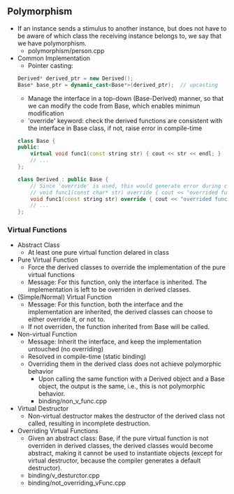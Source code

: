 ## Polymorphism
* If an instance sends a stimulus to another instance, but does not have to be aware of which class the receiving instance belongs to, we say that we have polymorphism.
  * polymorphism/person.cpp
* Common Implementation
  * Pointer casting:
  ``` c++
  Derived* derived_ptr = new Derived();
  Base* base_ptr = dynamic_cast<Base*>(derived_ptr);  // upcasting
  ```
  * Manage the interface in a top-down (Base-Derived) manner, so that we can modify the code from Base, which enables minimun modification
  * 'override' keyword: check the derived functions are consistent with the interface in Base class, if not, raise error in compile-time
  ``` c++
  class Base {
  public:
      virtual void func1(const string str) { cout << str << endl; }
      // ...
  };

  class Derived : public Base {
      // Since 'override' is used, this would generate error during compilation, because it is not consistent with Base::func1(const string str)
      // void func1(const char* str) override { cout << "overrided func1 of Derived: " << str << endl; }
      void func1(const string str) override { cout << "overrided func1 of Derived: " << str << endl; }
      // ...
  };
  ```
### Virtual Functions
* Abstract Class
  * At least one pure virtual function delared in class
* Pure Virtual Function
  * Force the derived classes to override the implementation of the pure virtual functions
  * Message: For this function, only the interface is inherited. The implementation is left to be overriden in derived classes.
* (Simple/Normal) Virtual Function
  * Message: For this function, both the interface and the implementation are inherited, the derived classes can choose to either override it, or not to.
  * If not overriden, the function inherited from Base will be called.
* Non-virtual Function
  * Message: Inherit the interface, and keep the implementation untouched (no overriding)
  * Resolved in compile-time (static binding)
  * Overriding them in the derived class does not achieve polymorphic behavior
    * Upon calling the same function with a Derived object and a Base object, the output is the same, i.e., this is not polymorphic behavior.
    * binding/non_v_func.cpp
* Virtual Destructor
  * Non-virtual destructor makes the destructor of the derived class not called, resulting in incomplete destruction.
* Overriding Virtual Functions
  * Given an abstract class: Base, if the pure virtual function is not overriden in derived classes, the derived classes would become abstract, making it cannot be used to instantiate objects (except for virtual destructor, because the compiler generates a default destructor).
  * binding/v_desturctor.cpp
  * binding/not_overriding_vFunc.cpp

